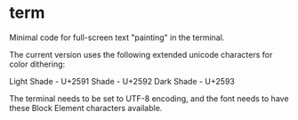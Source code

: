 # term
Minimal code for full-screen text "painting" in the terminal.

The current version uses the following extended unicode characters
for color dithering:

Light Shade	- U+2591
Shade				- U+2592
Dark Shade	- U+2593

The terminal needs to be set to UTF-8 encoding, and the font needs to
have these Block Element characters available.


